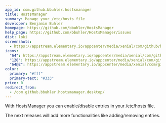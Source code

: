 ```yaml
---
app_id: com.github.bbuhler.hostsmanager
title: HostsManager
summary: Manage your /etc/hosts file
developer: Benjamin Buhler
homepage: https://github.com/bbuhler/HostsManager
help_page: https://github.com/bbuhler/HostsManager/issues
dist: loki
screenshots:
  - https://appstream.elementary.io/appcenter/media/xenial/com/github/bbuhler.hostsmanager/E67D1FDE00A38E63869E5C7F85B888D7/screenshots/image-1_orig.png
icons:
  "64": https://appstream.elementary.io/appcenter/media/xenial/com/github/bbuhler.hostsmanager/E67D1FDE00A38E63869E5C7F85B888D7/icons/64x64/com.github.bbuhler.hostsmanager_com.github.bbuhler.hostsmanager.png
  "128": https://appstream.elementary.io/appcenter/media/xenial/com/github/bbuhler.hostsmanager/E67D1FDE00A38E63869E5C7F85B888D7/icons/128x128/com.github.bbuhler.hostsmanager_com.github.bbuhler.hostsmanager.png
  "64@2": https://appstream.elementary.io/appcenter/media/xenial/com/github/bbuhler.hostsmanager/E67D1FDE00A38E63869E5C7F85B888D7/icons/64x64@2/com.github.bbuhler.hostsmanager_com.github.bbuhler.hostsmanager.png
color:
  primary: "#fff"
  primary-text: "#333"
price: 0
redirect_from:
  - /com.github.bbuhler.hostsmanager.desktop/
---
```


<p>With HostsManager you can enable/disable entries in your /etc/hosts file.</p>
<p>The next releases will add more functionalities like adding/removing entries.</p>